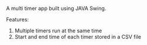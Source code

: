 A multi timer app built using JAVA Swing.

Features:
1. Multiple timers run at the same time
2. Start and end time of each timer stored in a CSV file
